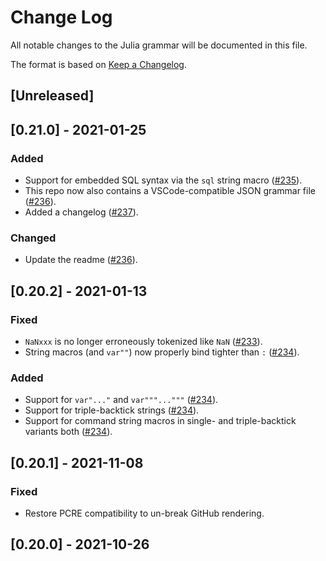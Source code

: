 # Change Log

All notable changes to the Julia grammar will be documented in this file.

The format is based on [Keep a Changelog](https://keepachangelog.com/en/1.0.0/).

## [Unreleased]

## [0.21.0] - 2021-01-25
### Added
- Support for embedded SQL syntax via the `sql` string macro ([#235](https://github.com/JuliaEditorSupport/atom-language-julia/pull/235)).
- This repo now also contains a VSCode-compatible JSON grammar file ([#236](https://github.com/JuliaEditorSupport/atom-language-julia/pull/236)).
- Added a changelog ([#237](https://github.com/JuliaEditorSupport/atom-language-julia/pull/237)).

### Changed
- Update the readme ([#236](https://github.com/JuliaEditorSupport/atom-language-julia/pull/236)).

## [0.20.2] - 2021-01-13
### Fixed
- `NaNxxx` is no longer erroneously tokenized like `NaN` ([#233](https://github.com/JuliaEditorSupport/atom-language-julia/pull/233)).
- String macros (and `var""`) now properly bind tighter than `:` ([#234](https://github.com/JuliaEditorSupport/atom-language-julia/pull/234)).

### Added
- Support for `var"..."` and `var"""..."""` ([#234](https://github.com/JuliaEditorSupport/atom-language-julia/pull/234)).
- Support for triple-backtick strings ([#234](https://github.com/JuliaEditorSupport/atom-language-julia/pull/234)).
- Support for command string macros in single- and triple-backtick variants both ([#234](https://github.com/JuliaEditorSupport/atom-language-julia/pull/234)).

## [0.20.1] - 2021-11-08
### Fixed
- Restore PCRE compatibility to un-break GitHub rendering.

## [0.20.0] - 2021-10-26

